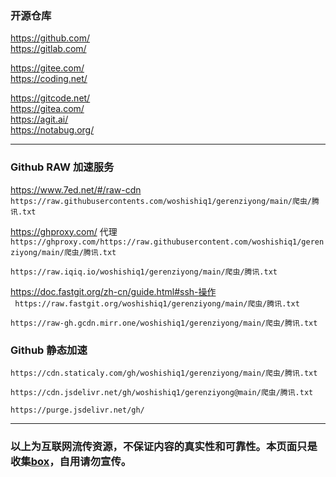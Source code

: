 ### 开源仓库
https://github.com/  
https://gitlab.com/  

https://gitee.com/  
https://coding.net/  

https://gitcode.net/  
https://gitea.com/  
https://agit.ai/  
https://notabug.org/  

------
### Github RAW 加速服务
https://www.7ed.net/#/raw-cdn  
`https://raw.githubusercontents.com/woshishiq1/gerenziyong/main/爬虫/腾讯.txt`

https://ghproxy.com/  代理  
`https://ghproxy.com/https://raw.githubusercontent.com/woshishiq1/gerenziyong/main/爬虫/腾讯.txt`

`https://raw.iqiq.io/woshishiq1/gerenziyong/main/爬虫/腾讯.txt`

https://doc.fastgit.org/zh-cn/guide.html#ssh-操作  
` https://raw.fastgit.org/woshishiq1/gerenziyong/main/爬虫/腾讯.txt`

`https://raw-gh.gcdn.mirr.one/woshishiq1/gerenziyong/main/爬虫/腾讯.txt`

### Github 静态加速  
`https://cdn.staticaly.com/gh/woshishiq1/gerenziyong/main/爬虫/腾讯.txt`  

`https://cdn.jsdelivr.net/gh/woshishiq1/gerenziyong@main/爬虫/腾讯.txt`  

`https://purge.jsdelivr.net/gh/`  

------
### 以上为互联网流传资源，不保证内容的真实性和可靠性。本页面只是收集[box](https://docs.qq.com/sheet/DWnVsZU5uSkhBSHlv?tab=BB08J2)，自用请勿宣传。

